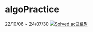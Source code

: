 # algoPractice
22/10/06 ~ 24/07/30
[![Solved.ac프로필](http://mazassumnida.wtf/api/mini/generate_badge?boj=bottler3123)](https://solved.ac/bottler3123)
